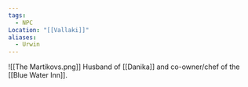 ```yaml
---
tags:
  - NPC
Location: "[[Vallaki]]"
aliases:
  - Urwin
---
```

![[The Martikovs.png]]
Husband of [[Danika]] and co-owner/chef of the [[Blue Water Inn]].